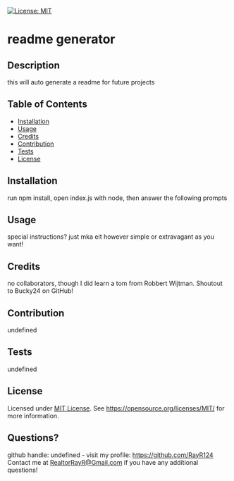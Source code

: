 [![License: MIT](https://img.shields.io/badge/License-MIT-yellow.svg)](https://opensource.org/licenses/MIT)

# readme generator

## Description
this will auto generate a readme for future projects

## Table of Contents
- [Installation](#installation)
- [Usage](#usage)
- [Credits](#credits)
- [Contribution](#contribution)
- [Tests](#tests)
- [License](#license)

## Installation
run npm install, open index.js with node, then answer the following prompts

## Usage
special instructions? just mka eit however simple or extravagant as you want!

## Credits
no collaborators, though I did learn a tom from Robbert Wijtman. Shoutout to Bucky24 on GitHub!

## Contribution
undefined

## Tests
undefined

## License
Licensed under <a href="https://opensource.org/licenses/MIT/">MIT License<a>.
See https://opensource.org/licenses/MIT/ for more information.

## Questions?

github handle: undefined - visit my profile: https://github.com/RayR124<br>
Contact me at RealtorRayR@Gmail.com if you have any additional questions!